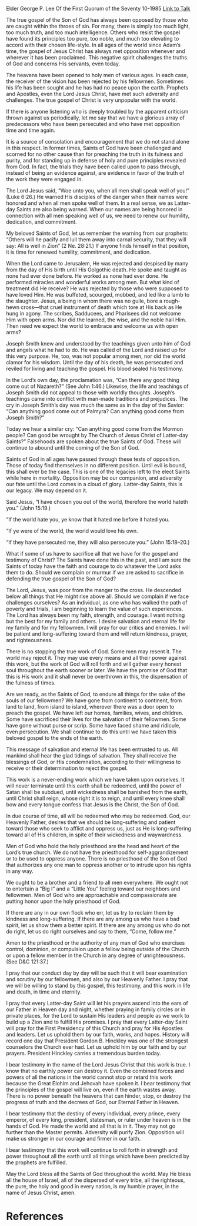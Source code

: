 Elder George P. Lee
Of the First Quorum of the Seventy
10-1985
[Link to Talk](https://www.churchofjesuschrist.org/study/general-conference/1985/10/can-there-any-good-thing-come-out-of-nazareth?lang=eng)

The true gospel of the Son of God has always been opposed by those who are caught within the throes of sin. For many, there is simply too much light, too much truth, and too much intelligence. Others who resist the gospel have found its principles too pure, too noble, and much too elevating to accord with their chosen life-style. In all ages of the world since Adam’s time, the gospel of Jesus Christ has always met opposition whenever and wherever it has been proclaimed. This negative spirit challenges the truths of God and concerns His servants, even today.

The heavens have been opened to holy men of various ages. In each case, the receiver of the vision has been rejected by his fellowmen. Sometimes his life has been sought and he has had no peace upon the earth. Prophets and Apostles, even the Lord Jesus Christ, have met such adversity and challenges. The true gospel of Christ is very unpopular with the world.

If there is anyone listening who is deeply troubled by the apparent criticism thrown against us periodically, let me say that we have a glorious array of predecessors who have been persecuted and who have met opposition time and time again.

It is a source of consolation and encouragement that we do not stand alone in this respect. In former times, Saints of God have been challenged and scorned for no other cause than for preaching the truth in its fulness and purity, and for standing up in defense of holy and pure principles revealed from God. In fact, the trials they have been called upon to pass through, instead of being an evidence against, are evidence in favor of the truth of the work they were engaged in.

The Lord Jesus said, “Woe unto you, when all men shall speak well of you!” (Luke 6:26.) He warned His disciples of the danger when their names were honored and when all men spoke well of them. In a real sense, we as Latter-day Saints are also being warned. When our names are being honored in connection with all men speaking well of us, we need to renew our humility, dedication, and commitment.

My beloved Saints of God, let us remember the warning from our prophets: “Others will he pacify and lull them away into carnal security, that they will say: All is well in Zion” (2 Ne. 28:21.) If anyone finds himself in that position, it is time for renewed humility, commitment, and dedication.

When the Lord came to Jerusalem, He was rejected and despised by many from the day of His birth until His Golgothic death. He spoke and taught as none had ever done before. He worked as none had ever done. He performed miracles and wonderful works among men. But what kind of treatment did He receive? He was rejected by those who were supposed to have loved Him. He was buffeted, scourged, mobbed, and led like a lamb to the slaughter. Jesus, a being in whom there was no guile, bore a rough-hewn cross—that cruel instrument of death which tore at His back as He hung in agony. The scribes, Sadducees, and Pharisees did not welcome Him with open arms. Nor did the learned, the wise, and the noble hail Him. Then need we expect the world to embrace and welcome us with open arms?

Joseph Smith knew and understood by the teachings given unto him of God and angels what he had to do. He was called of the Lord and raised up for this very purpose. He, too, was not popular among men, nor did the world clamor for his wisdom. Until the day of his death, he was persecuted and reviled for living and teaching the gospel. His blood sealed his testimony.

In the Lord’s own day, the proclamation was, “Can there any good thing come out of Nazareth?” (See John 1:46.) Likewise, the life and teachings of Joseph Smith did not appeal to those with worldly thoughts. Joseph’s teachings came into conflict with man-made traditions and prejudices. The cry in Joseph Smith’s day was much the same as in the day of the Savior: “Can anything good come out of Palmyra? Can anything good come from Joseph Smith?”

Today we hear a similar cry: “Can anything good come from the Mormon people? Can good be wrought by The Church of Jesus Christ of Latter-day Saints?” Falsehoods are spoken about the true Saints of God. These will continue to abound until the coming of the Son of God.

Saints of God in all ages have passed through these tests of opposition. Those of today find themselves in no different position. Until evil is bound, this shall ever be the case. This is one of the legacies left to the elect Saints while here in mortality. Opposition may be our companion, and adversity our fate until the Lord comes in a cloud of glory. Latter-day Saints, this is our legacy. We may depend on it.

Said Jesus, “I have chosen you out of the world, therefore the world hateth you.” (John 15:19.)

“If the world hate you, ye know that it hated me before it hated you.

“If ye were of the world, the world would love his own.

“If they have persecuted me, they will also persecute you.” (John 15:18–20.)

What if some of us have to sacrifice all that we have for the gospel and testimony of Christ? The Saints have done this in the past, and I am sure the Saints of today have the faith and courage to do whatever the Lord asks them to do. Should we complain or murmur if we are asked to sacrifice in defending the true gospel of the Son of God?

The Lord, Jesus, was poor from the manger to the cross. He descended below all things that He might rise above all. Should we complain if we face challenges ourselves? As an individual, as one who has walked the path of poverty and trials, I am beginning to learn the value of such experiences. The Lord has always been my faith, strength, and courage. I want nothing but the best for my family and others. I desire salvation and eternal life for my family and for my fellowmen. I will pray for our critics and enemies. I will be patient and long-suffering toward them and will return kindness, prayer, and righteousness.

There is no stopping the true work of God. Some men may resent it. The world may reject it. They may use every means and all their power against this work, but the work of God will roll forth and will gather every honest soul throughout the earth sooner or later. We have the promise of God that this is His work and it shall never be overthrown in this, the dispensation of the fulness of times.

Are we ready, as the Saints of God, to endure all things for the sake of the souls of our fellowmen? We have gone from continent to continent, from land to land, from island to island, wherever there was a door open to preach the gospel. We have left our homes, families, wives, and children. Some have sacrificed their lives for the salvation of their fellowmen. Some have gone without purse or scrip. Some have faced shame and ridicule, even persecution. We shall continue to do this until we have taken this beloved gospel to the ends of the earth.

This message of salvation and eternal life has been entrusted to us. All mankind shall hear the glad tidings of salvation. They shall receive the blessings of God, or His condemnation, according to their willingness to receive or their determination to reject the gospel.

This work is a never-ending work which we have taken upon ourselves. It will never terminate until this earth shall be redeemed, until the power of Satan shall be subdued, until wickedness shall be banished from the earth, until Christ shall reign, whose right it is to reign, and until every knee shall bow and every tongue confess that Jesus is the Christ, the Son of God.

In due course of time, all will be redeemed who may be redeemed. God, our Heavenly Father, desires that we should be long-suffering and patient toward those who seek to afflict and oppress us, just as He is long-suffering toward all of His children, in spite of their wickedness and waywardness.

Men of God who hold the holy priesthood are the head and heart of the Lord’s true church. We do not have the priesthood for self-aggrandizement or to be used to oppress anyone. There is no priesthood of the Son of God that authorizes any one man to oppress another or to intrude upon his rights in any way.

We ought to be a brother and a friend to all men everywhere. We ought not to entertain a “Big I” and a “Little You” feeling toward our neighbors and fellowmen. Men of God who are approachable and compassionate are putting honor upon the holy priesthood of God.

If there are any in our own flock who err, let us try to reclaim them by kindness and long-suffering. If there are any among us who have a bad spirit, let us show them a better spirit. If there are any among us who do not do right, let us do right ourselves and say to them, “Come, follow me.”

Amen to the priesthood or the authority of any man of God who exercises control, dominion, or compulsion upon a fellow being outside of the Church or upon a fellow member in the Church in any degree of unrighteousness. (See D&C 121:37.)

I pray that our conduct day by day will be such that it will bear examination and scrutiny by our fellowmen, and also by our Heavenly Father. I pray that we will be willing to stand by this gospel, this testimony, and this work in life and death, in time and eternity.

I pray that every Latter-day Saint will let his prayers ascend into the ears of our Father in Heaven day and night, whether praying in family circles or in private places, for the Lord to sustain His leaders and people as we work to build up a Zion and to fulfill His promises. I pray that every Latter-day Saint will pray for the First Presidency of this Church and pray for His Apostles and leaders. Let us uphold them by our faith, works, and hopes. History will record one day that President Gordon B. Hinckley was one of the strongest counselors the Church ever had. Let us uphold him by our faith and by our prayers. President Hinckley carries a tremendous burden today.

I bear testimony in the name of the Lord Jesus Christ that this work is true. I know that no earthly power can destroy it. Even the combined forces and powers of all the nations in the world cannot stop or retard this work because the Great Elohim and Jehovah have spoken it. I bear testimony that the principles of the gospel will live on, even if the earth wastes away. There is no power beneath the heavens that can hinder, stop, or destroy the progress of truth and the decrees of God, our Eternal Father in Heaven.

I bear testimony that the destiny of every individual, every prince, every emperor, of every king, president, statesman, or ruler under heaven is in the hands of God. He made the world and all that is in it. They may not go further than the Master permits. Adversity will purify Zion. Opposition will make us stronger in our courage and firmer in our faith.

I bear testimony that this work will continue to roll forth in strength and power throughout all the earth until all things which have been predicted by the prophets are fulfilled.

May the Lord bless all the Saints of God throughout the world. May He bless all the house of Israel, all of the dispersed of every tribe, all the righteous, the pure, the holy and good in every nation, is my humble prayer, in the name of Jesus Christ, amen.

# References
